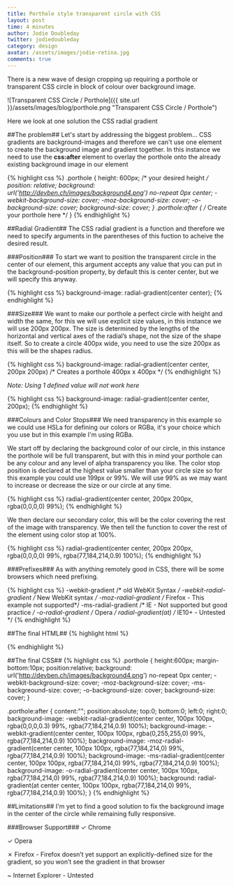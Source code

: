 ```yaml
---
title: Porthole style transparent circle with CSS
layout: post
time: 4 minutes
author: Jodie Doubleday
twitter: jodiedoubleday
category: design
avatar: /assets/images/jodie-retina.jpg
comments: true
---
```


There is a new wave of design cropping up requiring a porthole or transparent CSS circle in block of colour over background image.

![Transparent CSS Circle / Porthole]({{ site.url }}/assets/images/blog/porthole.png "Transparent CSS Circle / Porthole")

Here we look at one solution the CSS radial gradient

##The problem##
Let's start by addressing the biggest problem...
CSS gradients are background-images and therefore we can't use one element to create the background image and gradient together.
In this instance we need to use the **css:after** element to overlay the porthole onto the already existing background image in our element

{% highlight css %}
.porthole {
    height: 600px; /* your desired height */
    position: relative;
    background: url('http://devben.ch/images/background4.png') no-repeat 0px center;
    -webkit-background-size: cover;
    -moz-background-size: cover;
    -o-background-size: cover;
    background-size: cover;
}
.porthole:after {
    /* Create your porthole here */
}
{% endhighlight %}

##Radial Gradient##
The CSS radial gradient is a function and therefore we need to specify arguments in the parentheses of this fuction to acheive the desired result.

###Position###
To start we want to position the transparent circle in the center of our element, this argument accepts any value that you can put in the background-position property, by default this is center center, but we will specify this anyway.

{% highlight css %}
background-image: radial-gradient(center center);
{% endhighlight %}

###Size###
We want to make our porthole a perfect circle with height and width the same, for this we will use explicit size values, in this instance we will use 200px 200px.
The size is determined by the lengths of the horizontal and vertical axes of the radial’s shape, not the size of the shape itself. So to create a circle 400px wide, you need to use the size 200px as this will be the shapes radius.

{% highlight css %}
background-image: radial-gradient(center center, 200px 200px) /* Creates a porthole 400px x 400px */
{% endhighlight %}

_Note: Using 1 defined value will not work here_

{% highlight css %}
background-image: radial-gradient(center center, 200px);
{% endhighlight %}

###Colours and Color Stops###
We need transparency in this example so we could use HSLa for defining our colors or RGBa, it's your choice which you use but in this example I'm using RGBa.

We start off by declaring the background color of our circle, in this instance the porthole will be full transparent, but with this in mind your porthole can be any colour and any level of alpha transparency you like.
The color stop position is declared at the highest value smaller than your circle size so for this example you could use 199px or 99%. We will use 99% as we may want to increase or decrease the size or our circle at any time.

{% highlight css %}
radial-gradient(center center, 200px 200px, rgba(0,0,0,0) 99%);
{% endhighlight %}

We then declare our secondary color, this will be the color covering the rest of the image with transparency.
We then tell the function to cover the rest of the element using color stop at 100%.

{% highlight css %}
radial-gradient(center center, 200px 200px, rgba(0,0,0,0) 99%, rgba(77,184,214,0.9) 100%);
{% endhighlight %}

###Prefixes###
As with anything remotely good in CSS, there will be some browsers which need prefixing.

{% highlight css %}
-webkit-gradient /* old WebKit Syntax */
-webkit-radial-gradient /* New WebKit syntax */
-moz-radial-gradient /* Firefox - This example not supported*/
-ms-radial-gradient /* IE - Not supported but good practice */
-o-radial-gradient /* Opera */
radial-gradient(at) /* IE10+ - Untested */
{% endhighlight %}

##The final HTML##
{% highlight html %}
<div class="porthole"></div>
{% endhighlight %}

##The final CSS##
{% highlight css %}
.porthole {
  height:600px;
  margin-bottom:10px;
  position:relative;
  background: url('http://devben.ch/images/background4.png') no-repeat 0px center;
  -webkit-background-size: cover;
  -moz-background-size: cover;
  -ms-backgreound-size: cover;
  -o-background-size: cover;
  background-size: cover;
}

.porthole:after {
  content:"";
  position:absolute;
  top:0;
  bottom:0;
  left:0;
  right:0;
  background-image: -webkit-radial-gradient(center center, 100px 100px, rgba(0,0,0,0.3) 99%, rgba(77,184,214,0.9) 100%);
  background-image: -webkit-gradient(center center, 100px 100px, rgba(0,255,255,0) 99%, rgba(77,184,214,0.9) 100%);
  background-image: -moz-radial-gradient(center center, 100px 100px, rgba(77,184,214,0) 99%, rgba(77,184,214,0.9) 100%);
  background-image: -ms-radial-gradient(center center, 100px 100px, rgba(77,184,214,0) 99%, rgba(77,184,214,0.9) 100%);
  background-image: -o-radial-gradient(center center, 100px 100px, rgba(77,184,214,0) 99%, rgba(77,184,214,0.9) 100%);
  background: radial-gradient(at center center, 100px 100px, rgba(77,184,214,0) 99%, rgba(77,184,214,0.9) 100%);
}
{% endhighlight %}

##Limitations##
I'm yet to find a good solution to fix the background image in the center of the circle while remaining fully responsive.

###Browser Support###
&#10003; Chrome

&#10003; Opera

&#10007; Firefox - Firefox doesn’t yet support an explicitly-defined size for the gradient, so you won’t see the gradient in that browser

~ Internet Explorer - Untested

